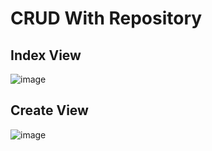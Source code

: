 # CRUD With Repository
## Index View
![image](https://github.com/user-attachments/assets/5bc3e91e-5b26-40ca-ac8e-1b7010934275)
 ## Create View
 ![image](https://github.com/user-attachments/assets/d1279c5c-c10e-4459-a3e0-bbd4b85cfd6d)
